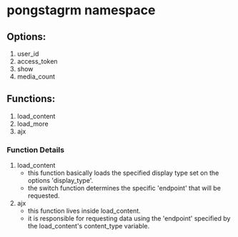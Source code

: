 pongstagrm namespace
====================

  ## Options:
  1. user_id
  2. access_token
  3. show
  4. media_count
  
  ## Functions:
  1. load_content
  2. load_more
  3. ajx
  
  ### Function Details
  1. load_content
     - this function basically loads the specified display type
       set on the options 'display_type'.
     - the switch function determines the specific 'endpoint' that
       will be requested.
  2. ajx 
     - this function lives inside load_content.
     - it is responsible for requesting data using the
       'endpoint' specified by the load_content's content_type variable.